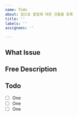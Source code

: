 ```yaml
---
name: Todo
about: 앞으로 할일에 대한 것들을 등록
title: ''
labels: ''
assignees: ''

---
```


## What Issue

## Free Description

## Todo
- [ ] One
- [ ] One
- [ ] One

